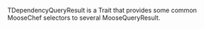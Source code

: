 TDependencyQueryResult is a Trait that provides some common MooseChef selectors to several MooseQueryResult.
